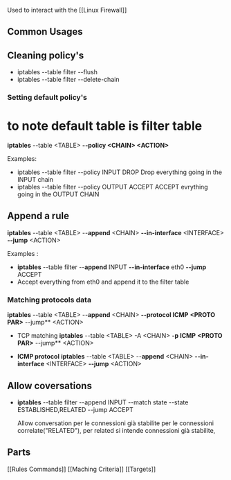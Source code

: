 Used to interact with the [[Linux Firewall]]

## Common  Usages
## Cleaning policy's
- iptables --table filter --flush
- iptables --table filter --delete-chain
### Setting default policy's

# to note default  table is filter table 
**iptables** --table \<TABLE> **--policy \<CHAIN> \<ACTION>**

Examples:
 - iptables --table filter --policy INPUT DROP
	 Drop everything going in the INPUT chain 
 - iptables --table filter --policy OUTPUT ACCEPT 
	ACCEPT evrything going in the OUTPUT CHAIN
## Append a rule 
**iptables** --table \<TABLE> --**append**  \<CHAIN> **--in-interface** \<INTERFACE> **--jump** \<ACTION>

Examples :
- **iptables** --table filter --**append**  INPUT **--in-interface** eth0 **--jump**  ACCEPT
- Accept everything  from eth0 and append it to the filter table 

### Matching protocols data 
**iptables** --table \<TABLE> --**append**  \<CHAIN> **--protocol ICMP**   **\<PROTO PAR>** --jump** \<ACTION>


- TCP matching
	**iptables** --table \<TABLE> -A \<CHAIN> **-p ICMP**   **\<PROTO PAR>** --jump** \<ACTION>

	

- **ICMP protocol**
**iptables** --table \<TABLE> --**append**  \<CHAIN> **--in-interface** \<INTERFACE> **--jump** \<ACTION>
## Allow coversations
- **iptables** --table filter --append INPUT --match state --state ESTABLISHED,RELATED --jump ACCEPT

	Allow conversation per le connessioni già stabilite per le connessioni correlate("RELATED"), per related si intende connessioni già stabilite,
## Parts 
[[Rules Commands]]
[[Maching Criteria]]
[[Targets]]



